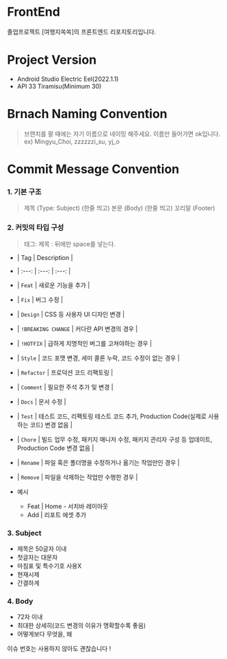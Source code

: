 # FrontEnd
졸업프로젝트 [여행지쏙쏙]의 프론트엔드 리포지토리입니다.  

# Project Version
- Android Studio Electric Eel(2022.1.1)
- API 33 Tiramisu(Minimum 30)

# Brnach Naming Convention
> 브랜치를 팔 때에는 자기 이름으로 네이밍 해주세요. 이름만 들어가면 ok입니다.
> ex) Mingyu_Choi, zzzzzzi_su, yj_o

# Commit Message Convention
### 1. 기본 구조
> 제목 (Type: Subject)
> (한줄 띄고)
> 본문 (Body)
> (한줄 띄고)
> 꼬리말 (Footer)

### 2. 커밋의 타입 구성
> 태그: 제목
> : 뒤에만 space를 넣는다.

- | Tag | Description |
- | :---: | :---: | :---: |
- | `Feat` | 새로운 기능을 추가 |
- | `Fix` | 버그 수정 |
- | `Design` | CSS 등 사용자 UI 디자인 변경 |
- | `!BREAKING CHANGE` | 커다란 API 변경의 경우 |
- | `!HOTFIX` | 급하게 치명적인 버그를 고쳐야하는 경우 |
- | `Style` | 코드 포맷 변경, 세미 콜론 누락, 코드 수정이 없는 경우 |
- | `Refactor` | 프로덕션 코드 리팩토링 |
- | `Comment` | 필요한 주석 추가 및 변경 |
- | `Docs` | 문서 수정 |
- | `Test` | 테스트 코드, 리펙토링 테스트 코드 추가, Production Code(실제로 사용하는 코드) 변경 없음 |
- | `Chore` | 빌드 업무 수정, 패키지 매니저 수정, 패키지 관리자 구성 등 업데이트, Production Code 변경 없음 |
- | `Rename` | 파일 혹은 폴더명을 수정하거나 옮기는 작업만인 경우 |
- | `Remove` | 파일을 삭제하는 작업만 수행한 경우 |

- 예시
  - Feat | Home - 서치바 레이아웃
  - Add | 리포트 에셋 추가

### 3. Subject
- 제목은 50글자 이내
- 첫글자는 대문자
- 마침표 및 특수기호 사용X
- 현재시제
- 간결하게

### 4. Body
- 72자 이내
- 최대한 상세히(코드 변경의 이유가 명확할수록 좋음)
- 어떻게보다 무엇을, 왜

이슈 번호는 사용하지 않아도 괜찮습니다 !
